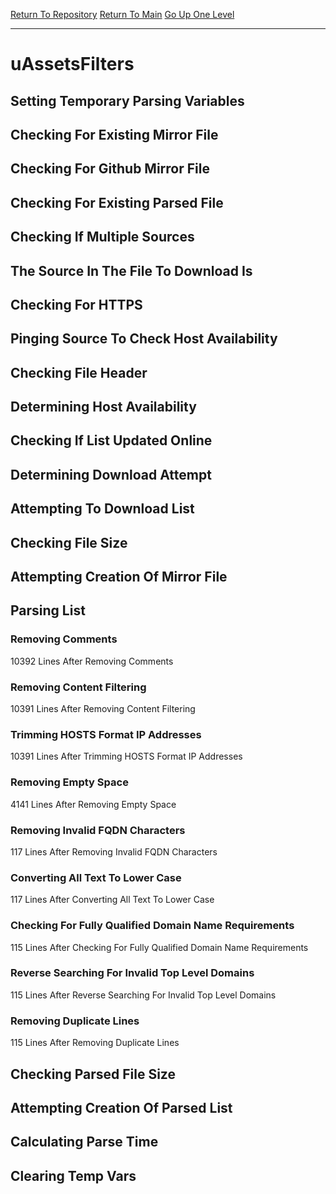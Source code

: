 [Return To Repository](https://github.com/deathbybandaid/piholeparser/)
[Return To Main](https://github.com/deathbybandaid/piholeparser/blob/master/RecentRunLogs/Mainlog.md)
[Go Up One Level](https://github.com/deathbybandaid/piholeparser/blob/master/RecentRunLogs/TopLevelScripts/30-Processing-External-Blacklists.md)
____________________________________
# uAssetsFilters
## Setting Temporary Parsing Variables
## Checking For Existing Mirror File
## Checking For Github Mirror File
## Checking For Existing Parsed File
## Checking If Multiple Sources
## The Source In The File To Download Is
## Checking For HTTPS
## Pinging Source To Check Host Availability
## Checking File Header
## Determining Host Availability
## Checking If List Updated Online
## Determining Download Attempt
## Attempting To Download List
## Checking File Size
## Attempting Creation Of Mirror File
## Parsing List
### Removing Comments
10392 Lines After Removing Comments
### Removing Content Filtering
10391 Lines After Removing Content Filtering
### Trimming HOSTS Format IP Addresses
10391 Lines After Trimming HOSTS Format IP Addresses
### Removing Empty Space
4141 Lines After Removing Empty Space
### Removing Invalid FQDN Characters
117 Lines After Removing Invalid FQDN Characters
### Converting All Text To Lower Case
117 Lines After Converting All Text To Lower Case
### Checking For Fully Qualified Domain Name Requirements
115 Lines After Checking For Fully Qualified Domain Name Requirements
### Reverse Searching For Invalid Top Level Domains
115 Lines After Reverse Searching For Invalid Top Level Domains
### Removing Duplicate Lines
115 Lines After Removing Duplicate Lines
## Checking Parsed File Size
## Attempting Creation Of Parsed List
## Calculating Parse Time
## Clearing Temp Vars
